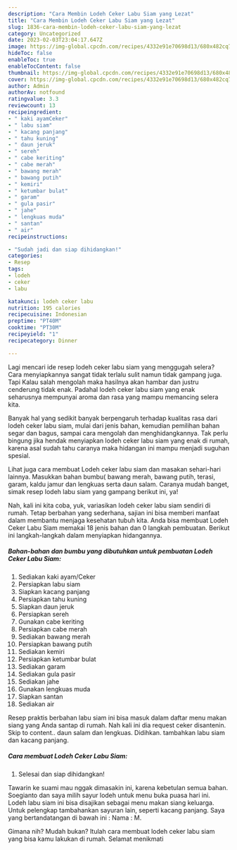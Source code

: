 ```yaml
---
description: "Cara Membin Lodeh Ceker Labu Siam yang Lezat"
title: "Cara Membin Lodeh Ceker Labu Siam yang Lezat"
slug: 1836-cara-membin-lodeh-ceker-labu-siam-yang-lezat
category: Uncategorized
date: 2023-02-03T23:04:17.647Z
image: https://img-global.cpcdn.com/recipes/4332e91e70698d13/680x482cq70/lodeh-ceker-labu-siam-foto-resep-utama.jpg
hideToc: false
enableToc: true
enableTocContent: false
thumbnail: https://img-global.cpcdn.com/recipes/4332e91e70698d13/680x482cq70/lodeh-ceker-labu-siam-foto-resep-utama.jpg
cover: https://img-global.cpcdn.com/recipes/4332e91e70698d13/680x482cq70/lodeh-ceker-labu-siam-foto-resep-utama.jpg
author: Admin
authorAv: notfound
ratingvalue: 3.3
reviewcount: 13
recipeingredient:
- " kaki ayamCeker"
- " labu siam"
- " kacang panjang"
- " tahu kuning"
- " daun jeruk"
- " sereh"
- " cabe keriting"
- " cabe merah"
- " bawang merah"
- " bawang putih"
- " kemiri"
- " ketumbar bulat"
- " garam"
- " gula pasir"
- " jahe"
- " lengkuas muda"
- " santan"
- " air"
recipeinstructions:

- "Sudah jadi dan siap dihidangkan!"
categories:
- Resep
tags:
- lodeh
- ceker
- labu

katakunci: lodeh ceker labu 
nutrition: 195 calories
recipecuisine: Indonesian
preptime: "PT40M"
cooktime: "PT30M"
recipeyield: "1"
recipecategory: Dinner

---
```



Lagi mencari ide resep lodeh ceker labu siam yang menggugah selera? Cara menyiapkannya sangat tidak terlalu sulit namun tidak gampang juga. Tapi Kalau salah mengolah maka hasilnya akan hambar dan justru cenderung tidak enak. Padahal lodeh ceker labu siam yang enak seharusnya mempunyai aroma dan rasa yang mampu memancing selera kita.


Banyak hal yang sedikit banyak berpengaruh terhadap kualitas rasa dari lodeh ceker labu siam, mulai dari jenis bahan, kemudian pemilihan bahan segar dan bagus, sampai cara mengolah dan menghidangkannya. Tak perlu bingung jika hendak menyiapkan lodeh ceker labu siam yang enak di rumah, karena asal sudah tahu caranya maka hidangan ini mampu menjadi suguhan spesial.

Lihat juga cara membuat Lodeh ceker labu siam dan masakan sehari-hari lainnya. Masukkan bahan bumbu( bawang merah, bawang putih, terasi, garam, kaldu jamur dan lengkuas serta daun salam. Caranya mudah banget, simak resep lodeh labu siam yang gampang berikut ini, ya!


Nah, kali ini kita coba, yuk, variasikan lodeh ceker labu siam sendiri di rumah. Tetap berbahan yang sederhana, sajian ini bisa memberi manfaat dalam membantu menjaga kesehatan tubuh kita. Anda bisa membuat Lodeh Ceker Labu Siam memakai 18 jenis bahan dan 0 langkah pembuatan. Berikut ini langkah-langkah dalam menyiapkan hidangannya.

<!--inarticleads1-->

##### Bahan-bahan dan bumbu yang dibutuhkan untuk pembuatan Lodeh Ceker Labu Siam:

1. Sediakan  kaki ayam/Ceker
1. Persiapkan  labu siam
1. Siapkan  kacang panjang
1. Persiapkan  tahu kuning
1. Siapkan  daun jeruk
1. Persiapkan  sereh
1. Gunakan  cabe keriting
1. Persiapkan  cabe merah
1. Sediakan  bawang merah
1. Persiapkan  bawang putih
1. Sediakan  kemiri
1. Persiapkan  ketumbar bulat
1. Sediakan  garam
1. Sediakan  gula pasir
1. Sediakan  jahe
1. Gunakan  lengkuas muda
1. Siapkan  santan
1. Sediakan  air


Resep praktis berbahan labu siam ini bisa masuk dalam daftar menu makan siang yang Anda santap di rumah. Nah kali ini dia request ceker disantenin. Skip to content.. daun salam dan lengkuas. Didihkan. tambahkan labu siam dan kacang panjang. 

<!--inarticleads2-->

##### Cara membuat Lodeh Ceker Labu Siam:


1. Selesai dan siap dihidangkan!

Tawarin ke suami mau nggak dimasakin ini, karena kebetulan semua bahan. Soegianto dan saya milih sayur lodeh untuk menu buka puasa hari ini. Lodeh labu siam ini bisa disajikan sebagai menu makan siang keluarga. Untuk pelengkap tambahankan sayuran lain, seperti kacang panjang. Saya yang bertandatangan di bawah ini : Nama : M. 

Gimana nih? Mudah bukan? Itulah cara membuat lodeh ceker labu siam yang bisa kamu lakukan di rumah. Selamat menikmati
